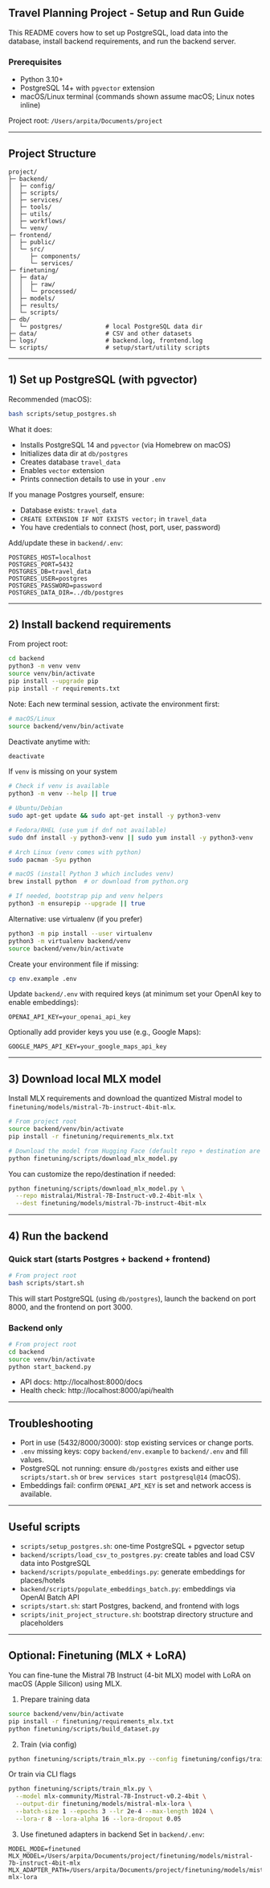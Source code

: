 ## Travel Planning Project - Setup and Run Guide

This README covers how to set up PostgreSQL, load data into the database, install backend requirements, and run the backend server.

### Prerequisites
- Python 3.10+
- PostgreSQL 14+ with `pgvector` extension
- macOS/Linux terminal (commands shown assume macOS; Linux notes inline)

Project root: `/Users/arpita/Documents/project`

---

## Project Structure
```text
project/
├─ backend/
│  ├─ config/
│  ├─ scripts/
│  ├─ services/
│  ├─ tools/
│  ├─ utils/
│  ├─ workflows/
│  └─ venv/
├─ frontend/
│  ├─ public/
│  └─ src/
│     ├─ components/
│     └─ services/
├─ finetuning/
│  ├─ data/
│  │  ├─ raw/
│  │  └─ processed/
│  ├─ models/
│  ├─ results/
│  └─ scripts/
├─ db/
│  └─ postgres/            # local PostgreSQL data dir
├─ data/                   # CSV and other datasets
├─ logs/                   # backend.log, frontend.log
└─ scripts/                # setup/start/utility scripts
```

---

## 1) Set up PostgreSQL (with pgvector)

Recommended (macOS):
```bash
bash scripts/setup_postgres.sh
```
What it does:
- Installs PostgreSQL 14 and `pgvector` (via Homebrew on macOS)
- Initializes data dir at `db/postgres`
- Creates database `travel_data`
- Enables `vector` extension
- Prints connection details to use in your `.env`

If you manage Postgres yourself, ensure:
- Database exists: `travel_data`
- `CREATE EXTENSION IF NOT EXISTS vector;` in `travel_data`
- You have credentials to connect (host, port, user, password)

Add/update these in `backend/.env`:
```env
POSTGRES_HOST=localhost
POSTGRES_PORT=5432
POSTGRES_DB=travel_data
POSTGRES_USER=postgres
POSTGRES_PASSWORD=password
POSTGRES_DATA_DIR=../db/postgres
```

---

## 2) Install backend requirements
From project root:
```bash
cd backend
python3 -m venv venv
source venv/bin/activate
pip install --upgrade pip
pip install -r requirements.txt
```

Note: Each new terminal session, activate the environment first:
```bash
# macOS/Linux
source backend/venv/bin/activate
```
Deactivate anytime with:
```bash
deactivate
```

If `venv` is missing on your system
```bash
# Check if venv is available
python3 -m venv --help || true

# Ubuntu/Debian
sudo apt-get update && sudo apt-get install -y python3-venv

# Fedora/RHEL (use yum if dnf not available)
sudo dnf install -y python3-venv || sudo yum install -y python3-venv

# Arch Linux (venv comes with python)
sudo pacman -Syu python

# macOS (install Python 3 which includes venv)
brew install python  # or download from python.org

# If needed, bootstrap pip and venv helpers
python3 -m ensurepip --upgrade || true
```

Alternative: use virtualenv (if you prefer)
```bash
python3 -m pip install --user virtualenv
python3 -m virtualenv backend/venv
source backend/venv/bin/activate
```
Create your environment file if missing:
```bash
cp env.example .env
```
Update `backend/.env` with required keys (at minimum set your OpenAI key to enable embeddings):
```env
OPENAI_API_KEY=your_openai_api_key
```
Optionally add provider keys you use (e.g., Google Maps):
```env
GOOGLE_MAPS_API_KEY=your_google_maps_api_key
```

---

## 3) Download local MLX model
Install MLX requirements and download the quantized Mistral model to `finetuning/models/mistral-7b-instruct-4bit-mlx`.
```bash
# From project root
source backend/venv/bin/activate
pip install -r finetuning/requirements_mlx.txt

# Download the model from Hugging Face (default repo + destination are set)
python finetuning/scripts/download_mlx_model.py
```
You can customize the repo/destination if needed:
```bash
python finetuning/scripts/download_mlx_model.py \
  --repo mistralai/Mistral-7B-Instruct-v0.2-4bit-mlx \
  --dest finetuning/models/mistral-7b-instruct-4bit-mlx
```

---

## 4) Run the backend
### Quick start (starts Postgres + backend + frontend)
```bash
# From project root
bash scripts/start.sh
```
This will start PostgreSQL (using `db/postgres`), launch the backend on port 8000, and the frontend on port 3000.

### Backend only
```bash
# From project root
cd backend
source venv/bin/activate
python start_backend.py
```
- API docs: http://localhost:8000/docs
- Health check: http://localhost:8000/api/health

---

## Troubleshooting
- Port in use (5432/8000/3000): stop existing services or change ports.
- `.env` missing keys: copy `backend/env.example` to `backend/.env` and fill values.
- PostgreSQL not running: ensure `db/postgres` exists and either use `scripts/start.sh` or `brew services start postgresql@14` (macOS).
- Embeddings fail: confirm `OPENAI_API_KEY` is set and network access is available.

---

## Useful scripts
- `scripts/setup_postgres.sh`: one-time PostgreSQL + pgvector setup
- `backend/scripts/load_csv_to_postgres.py`: create tables and load CSV data into PostgreSQL
- `backend/scripts/populate_embeddings.py`: generate embeddings for places/hotels
- `backend/scripts/populate_embeddings_batch.py`: embeddings via OpenAI Batch API
- `scripts/start.sh`: start Postgres, backend, and frontend with logs
 - `scripts/init_project_structure.sh`: bootstrap directory structure and placeholders

---

## Optional: Finetuning (MLX + LoRA)
You can fine-tune the Mistral 7B Instruct (4-bit MLX) model with LoRA on macOS (Apple Silicon) using MLX.

1) Prepare training data
```bash
source backend/venv/bin/activate
pip install -r finetuning/requirements_mlx.txt
python finetuning/scripts/build_dataset.py
```

2) Train (via config)
```bash
python finetuning/scripts/train_mlx.py --config finetuning/configs/train_mlx.yaml
```

Or train via CLI flags
```bash
python finetuning/scripts/train_mlx.py \
  --model mlx-community/Mistral-7B-Instruct-v0.2-4bit \
  --output-dir finetuning/models/mistral-mlx-lora \
  --batch-size 1 --epochs 3 --lr 2e-4 --max-length 1024 \
  --lora-r 8 --lora-alpha 16 --lora-dropout 0.05
```

3) Use finetuned adapters in backend
Set in `backend/.env`:
```env
MODEL_MODE=finetuned
MLX_MODEL=/Users/arpita/Documents/project/finetuning/models/mistral-7b-instruct-4bit-mlx
MLX_ADAPTER_PATH=/Users/arpita/Documents/project/finetuning/models/mistral-mlx-lora
```
